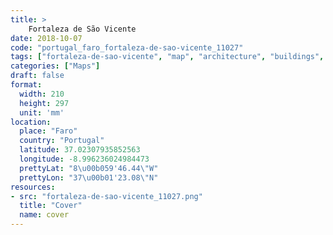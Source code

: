 ```yaml
---
title: > 
    Fortaleza de São Vicente
date: 2018-10-07
code: "portugal_faro_fortaleza-de-sao-vicente_11027"
tags: ["fortaleza-de-sao-vicente", "map", "architecture", "buildings", "Faro", "Portugal"]
categories: ["Maps"]
draft: false
format:
  width: 210
  height: 297
  unit: 'mm'
location:
  place: "Faro"
  country: "Portugal"
  latitude: 37.02307935852563
  longitude: -8.996236024984473
  prettyLat: "8\u00b059'46.44\"W"
  prettyLon: "37\u00b01'23.08\"N"
resources:
- src: "fortaleza-de-sao-vicente_11027.png"
  title: "Cover"
  name: cover
---
```

